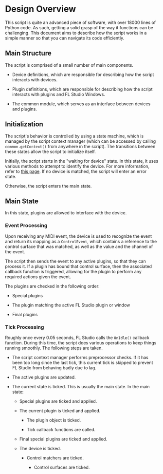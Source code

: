
# Design Overview

This script is quite an advanced piece of software, with over 18000 lines of
Python code. As such, getting a solid grasp of the way it functions can be
challenging. This document aims to describe how the script works in a simple
manner so that you can navigate its code efficiently.

## Main Structure

The script is comprised of a small number of main components.

* Device definitions, which are responsible for describing how the script
  interacts with devices.

* Plugin definitions, which are responsible for describing how the script
  interacts with plugins and FL Studio Windows.

* The common module, which serves as an interface between devices and plugins.

## Initialization

The script's behavior is controlled by using a state machine, which is managed
by the script context manager (which can be accessed by calling
`common.getContext()` from anywhere in the script). The transitions between
these states allow the script to initialize itself.

Initially, the script starts in the "waiting for device" state. In this state,
it uses various methods to attempt to identify the device. For more
information, refer to [this page](devices/detection.md). If no device is
matched, the script will enter an error state.

Otherwise, the script enters the main state.

## Main State

In this state, plugins are allowed to interface with the device.

### Event Processing

Upon receiving any MIDI event, the device is used to recognize the event and
return its mapping as a `ControlEvent`, which contains a reference to the
control surface that was matched, as well as the value and the channel of the
event.

The script then sends the event to any active plugins, so that they can process
it. If a plugin has bound that control surface, then the associated callback
function is triggered, allowing for the plugin to perform any required actions
given the event.

The plugins are checked in the following order:

* Special plugins

* The plugin matching the active FL Studio plugin or window

* Final plugins

### Tick Processing

Roughly once every 0.05 seconds, FL Studio calls the `OnIdle()` callback
function. During this time, the script does various operations to keep things
running smoothly. The following steps are taken.

* The script context manager performs preprocessor checks. If it has been too
  long since the last tick, this current tick is skipped to prevent FL
  Studio from behaving badly due to lag.

* The active plugins are updated.

* The current state is ticked. This is usually the main state. In the main
  state:

    * Special plugins are ticked and applied.

    * The current plugin is ticked and applied.

        * The plugin object is ticked.

        * Tick callback functions are called.

    * Final special plugins are ticked and applied.

    * The device is ticked.

        * Control matchers are ticked.

            * Control surfaces are ticked.
